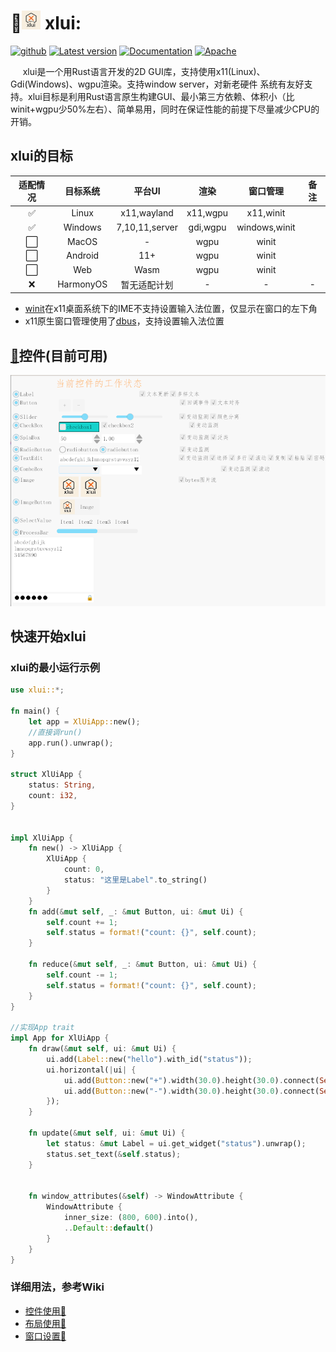 # 🚀<img alt="logo" height="30" src="res/img/logo/logo_96.png" width="30"/> xlui:

[<img alt="github" src="https://img.shields.io/badge/github-xllgl2017/xlui-8da0cb?logo=github" height="20">](https://github.com/xllgl2017/xlui)
[![Latest version](https://img.shields.io/crates/v/xlui.svg)](https://crates.io/crates/xlui)
[![Documentation](https://docs.rs/xlui/badge.svg)](https://docs.rs/xlui)
[![Apache](https://img.shields.io/badge/license-Apache-blue.svg)](https://github.com/xllgl2017/xlui/blob/main/LICENSE-APACHE)

&nbsp;&nbsp;&nbsp;&nbsp; xlui是一个用Rust语言开发的2D GUI库，支持使用x11(Linux)、Gdi(Windows)、wgpu渲染。支持window server，对新老硬件
系统有友好支持。xlui目标是利用Rust语言原生构建GUI、最小第三方依赖、体积小（比winit+wgpu少50%左右）、简单易用，同时在保证性能的前提下尽量减少CPU的开销。

## xlui的目标

| 适配情况 |   目标系统    |      平台UI      |    渲染    |     窗口管理      | 备注 |
|:----:|:---------:|:--------------:|:--------:|:-------------:|:--:|
|  ✅   |   Linux   |  x11,wayland   | x11,wgpu |   x11,winit   |    |
|  ✅   |  Windows  | 7,10,11,server | gdi,wgpu | windows,winit |    |
|  ⬜️  |   MacOS   |       -        |   wgpu   |     winit     |    |
|  ⬜️  |  Android  |      11+       |   wgpu   |     winit     |    |
|  ⬜️  |    Web    |      Wasm      |   wgpu   |     winit     |    |
|  ❌   | HarmonyOS |     暂无适配计划     |    -     |       -       | -  |

* [winit](https://github.com/rust-windowing/winit)在x11桌面系统下的IME不支持设置输入法位置，仅显示在窗口的左下角
* x11原生窗口管理使用了[dbus](https://github.com/diwic/dbus-rs)，支持设置输入法位置

## [🎯](https://github.com/xllgl2017/xlui/wiki/%E5%B8%83%E5%B1%80)控件(目前可用)

![控件状态](/res/img/doc/img_1.png)

## 快速开始xlui

### xlui的最小运行示例

```rust
use xlui::*;

fn main() {
    let app = XlUiApp::new();
    //直接调run()
    app.run().unwrap();
}

struct XlUiApp {
    status: String,
    count: i32,
}


impl XlUiApp {
    fn new() -> XlUiApp {
        XlUiApp {
            count: 0,
            status: "这里是Label".to_string()
        }
    }
    fn add(&mut self, _: &mut Button, ui: &mut Ui) {
        self.count += 1;
        self.status = format!("count: {}", self.count);
    }

    fn reduce(&mut self, _: &mut Button, ui: &mut Ui) {
        self.count -= 1;
        self.status = format!("count: {}", self.count);
    }
}

//实现App trait
impl App for XlUiApp {
    fn draw(&mut self, ui: &mut Ui) {
        ui.add(Label::new("hello").with_id("status"));
        ui.horizontal(|ui| {
            ui.add(Button::new("+").width(30.0).height(30.0).connect(Self::add));
            ui.add(Button::new("-").width(30.0).height(30.0).connect(Self::reduce));
        });
    }

    fn update(&mut self, ui: &mut Ui) {
        let status: &mut Label = ui.get_widget("status").unwrap();
        status.set_text(&self.status);
    }


    fn window_attributes(&self) -> WindowAttribute {
        WindowAttribute {
            inner_size: (800, 600).into(),
            ..Default::default()
        }
    }
}

```

### 详细用法，参考Wiki

* [控件使用🦖](https://github.com/xllgl2017/xlui/wiki/%E6%8E%A7%E4%BB%B6)
* [布局使用🦖](https://github.com/xllgl2017/xlui/wiki/%E5%B8%83%E5%B1%80)
* [窗口设置🦖](https://github.com/xllgl2017/xlui/wiki/%E7%AA%97%E5%8F%A3)

[//]:  # (❌⬜️)

